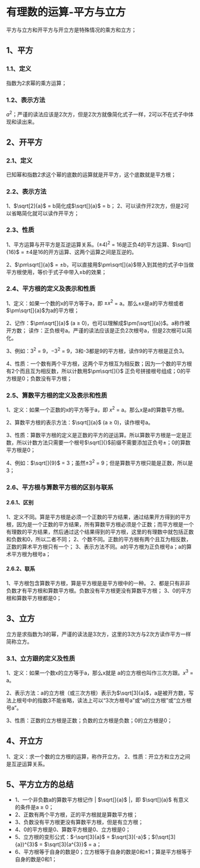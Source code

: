 # 有理数的运算-平方与立方
平方与立方和开平方与开立方是特殊情况的乘方和立方；

## 1、平方
### 1.1、定义
指数为2求幂的乘方运算；

### 1.2、表示方法
$a^{2}$；严谨的读法应该是2次方，但是2次方就像简化式子一样，2可以不在式子中体现和读出来。

## 2、开平方
### 2.1、定义
已知幂和指数2求这个幂的底数的运算就是开平方，这个底数就是平方根；

### 2.2、表示方法
1、$\sqrt[2]{a}$ = b简化成$\sqrt[]{a}$ = b；
2、可以读作开2次方，但是2可以省略简化就可以读作开平方；

### 2.3、性质
1、平方运算与开平方是互逆运算关系。$(\pm4)^{2}$ = 16是正负4的平方运算、$\sqrt[]{16}$ = $\pm4$是16的开方运算、这两个运算之间是互逆的。

2、$\pm\sqrt[]{a}$ = $\pm$b，可以直接用$\pm\sqrt[]{a}$带入到其他的式子中当做平方根使用，等价于式子中带入$\pm$b的效果；

### 2.4、平方根的定义及表示和性质
1、定义：如果一个数的x的平方等于a，即 $\pm x^{2}$ = a。那么$\pm x$是a的平方根或者$\pm\sqrt[]{a}$为a的平方根；

2、记作：$\pm\sqrt[]{a}$ (a $\geqslant$ 0)，也可以理解成$\pm(\sqrt[]{a})$。a称作被开方数；
读作：正负根号a。严谨的读法应该是正负2次根号a，但是2次根可以简化。

3、例如：$3^{2}$ = 9，$-3^{2}$ = 9，3和-3都是9的平方根，读作9的平方根是正负3。

4、性质：一个数有两个平方根，这两个平方根互为相反数；因为一个数的平方根有2个而且互为相反数，所以计数用$\pm\sqrt[]{}$ 正负号拼接根号组成；0的平方根是0；负数没有平方根；

### 2.5、算数平方根的定义及表示和性质
1、定义：如果一个正数的x的平方等于a，即 $x^{2}$ = a。那么x是a的算数平方根。

2、算数平方根的表示方法：$\sqrt[]{a}$ (a $\geqslant$ 0)，读作根号a。

3、性质：算数平方根的定义是正数的平方的逆运算。所以算数平方根是一定是正数，所以计数方法只需要一个根号$\sqrt[]{}$前缀不需要添加正负号$\pm$；0的算数平方根是0；

4、例如：$\sqrt[]{9}$ = 3；虽然$\pm3^{2}$ = 9；但是算数平方根只能是正数，所以是3；

### 2.6、平方根与算数平方根的区别与联系
#### 2.6.1、区别
1、定义不同。算是平方根是必须一个正数的平方结果，通过结果开方得到的平方根，因为是一个正数的平方结果，所有算数平方根必须是个正数；而平方根是一个有理数的平方结果，然后通过这个结果得到的平方根，这里的有理数中就包括正数和负数和0，所以二者不同；
2、个数不同。正数的平方根有两个且互为相反数，正数的算术平方根只有一个；
3、表示方法不同。a的平方根为正负根号a；a的算术平方根为根号a；
#### 2.6.2、联系
1、平方根包含算数平方根，算是平方根是是平方根中的一种。
2、都是只有非非负数才有平方根和算数平方根。负数没有平方根更没有算数平方根；
3、0的平方根和算数平方根都是0；

## 3、立方
立方是求指数为3的幂，严谨的读法是3次方，这里的3次方与2次方读作平方一样简称立方。

### 3.1、立方跟的定义及性质
1、定义：如果一个数x的立方等于a，那么x就是
a的立方根也叫作三次方跟。$x^{3}$ = a。

2、表示方法：a的立方根（或三次方根）表示为$\sqrt[3]{a}$，a是被开方数，写法上根号中的指数3不能省略，读法上可以“3次方根号a”或“a的立方根”或“立方根号a”。

3、性质：正数的立方根是正数；负数的立方根是负数；0的立方根是0；

## 4、开立方
1、定义：求一个数的立方根的运算，称作开立方。
2、性质：开立方和立方之间是互逆运算关系。


## 5、平方立方的总结
- 1、一个非负数a的算数平方根记作 | $\sqrt[]{a}$ |，即 $\sqrt[]{a}$ 有意义的条件是a $\geqslant$ 0；
- 2、正数有两个平方根，正的平方根就是算数平方根；
- 3、负数没有平方根更没有算数平方根，但是有立方根；
- 4、0的平方根是0、算数平方根是0、立方根是0；
- 5、立方根的变形公式：$-\sqrt[3]{a}$ = $\sqrt[3]{-a}$；$(\sqrt[3]{a})^{3}$ = $\sqrt[3]{a^{3}}$ = a；
- 6、平方根等于自身的数是0；立方根等于自身的数是0和$\pm1$；算是平方根等于自身的数是0和1；
